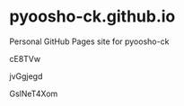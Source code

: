 # pyoosho-ck.github.io
Personal GitHub Pages site for pyoosho-ck




















































cE8TVw


jvGgjegd

GslNeT4Xom

